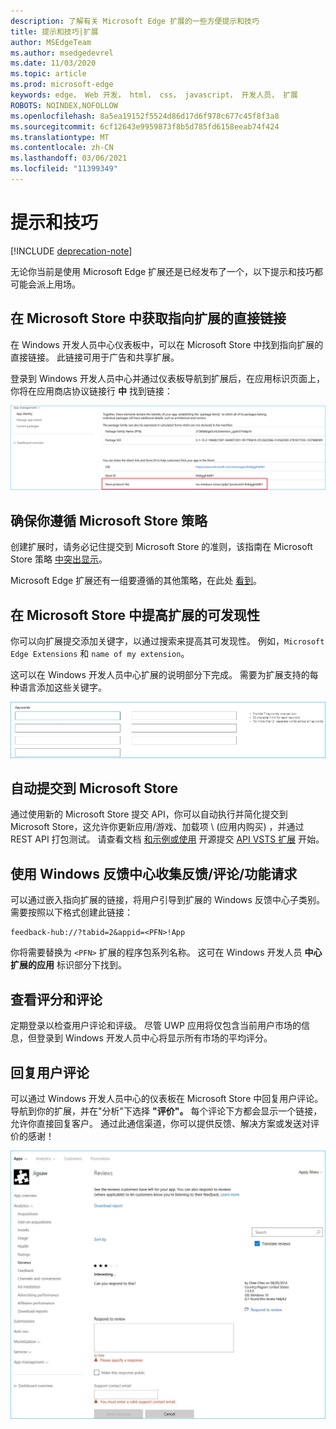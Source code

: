 ```yaml
---
description: 了解有关 Microsoft Edge 扩展的一些方便提示和技巧
title: 提示和技巧|扩展
author: MSEdgeTeam
ms.author: msedgedevrel
ms.date: 11/03/2020
ms.topic: article
ms.prod: microsoft-edge
keywords: edge， Web 开发， html， css， javascript， 开发人员， 扩展
ROBOTS: NOINDEX,NOFOLLOW
ms.openlocfilehash: 8a5ea19152f5524d86d17d6f978c677c45f8f3a8
ms.sourcegitcommit: 6cf12643e9959873f8b5d785fd6158eeab74f424
ms.translationtype: MT
ms.contentlocale: zh-CN
ms.lasthandoff: 03/06/2021
ms.locfileid: "11399349"
---
```

# <a name="tips-and-tricks"></a>提示和技巧  

[!INCLUDE [deprecation-note](includes/deprecation-note.md)]  

无论你当前是使用 Microsoft Edge 扩展还是已经发布了一个，以下提示和技巧都可能会派上用场。  

## <a name="get-a-direct-link-to-your-extension-in-the-microsoft-store"></a>在 Microsoft Store 中获取指向扩展的直接链接  

在 Windows 开发人员中心仪表板中，可以在 Microsoft Store 中找到指向扩展的直接链接。  此链接可用于广告和共享扩展。  

登录到 Windows 开发人员中心并通过仪表板导航到扩展后，在应用标识页面上，你将在应用商店协议链接行 **中** 找到链接：  

![存储协议链接](./media/store-link.png)  
 
## <a name="make-sure-youre-following-the-microsoft-store-policy"></a>确保你遵循 Microsoft Store 策略  

创建扩展时，请务必记住提交到 Microsoft Store 的准则，该指南在 Microsoft Store 策略 [中突出显示](/windows/uwp/publish/store-policies)。  
 
Microsoft Edge 扩展还有一组要遵循的其他策略，在此处 [看到](/windows/uwp/publish/store-policies#pol_10_12)。  

## <a name="improve-your-extensions-discoverability-in-the-microsoft-store"></a>在 Microsoft Store 中提高扩展的可发现性  

你可以向扩展提交添加关键字，以通过搜索来提高其可发现性。  例如，`Microsoft Edge Extensions` 和 `name of my extension`。  

这可以在 Windows 开发人员中心扩展的说明部分下完成。  需要为扩展支持的每种语言添加这些关键字。  

![使用关键字提交评价回复](./media/keywords.png)  

## <a name="automate-your-submission-to-the-microsoft-store"></a>自动提交到 Microsoft Store  

通过使用新的 Microsoft Store 提交 API，你可以自动执行并简化提交到 Microsoft Store，这允许你更新应用/游戏、加载项 \ (应用内购买\) ，并通过 REST API 打包测试。  请查看文档 [和示例或使用](/windows/uwp/monetize/create-and-manage-submissions-using-windows-store-services) 开源提交 [API VSTS 扩展](https://github.com/Microsoft/windows-dev-center-vsts-extension) 开始。  

## <a name="use-the-windows-feedback-hub-to-gather-feedbackreviewsfeature-requests"></a>使用 Windows 反馈中心收集反馈/评论/功能请求  

可以通过嵌入指向扩展的链接，将用户引导到扩展的 Windows 反馈中心子类别。  需要按照以下格式创建此链接：  

```text
feedback-hub://?tabid=2&appid=<PFN>!App
```  

你将需要替换为 `<PFN>` 扩展的程序包系列名称。  这可在 Windows 开发人员 **中心扩展的应用** 标识部分下找到。  

## <a name="check-out-your-ratings-and-reviews"></a>查看评分和评论  

定期登录以检查用户评论和评级。  尽管 UWP 应用将仅包含当前用户市场的信息，但登录到 Windows 开发人员中心将显示所有市场的平均评分。  

## <a name="respond-to-user-reviews"></a>回复用户评论  

可以通过 Windows 开发人员中心的仪表板在 Microsoft Store 中回复用户评论。  导航到你的扩展，并在"分析"下选择 **"评价"。**  每个评论下方都会显示一个链接，允许你直接回复客户。  通过此通信渠道，你可以提供反馈、解决方案或发送对评价的感谢！  

![回复用户评论](./media/reviews.png)  

